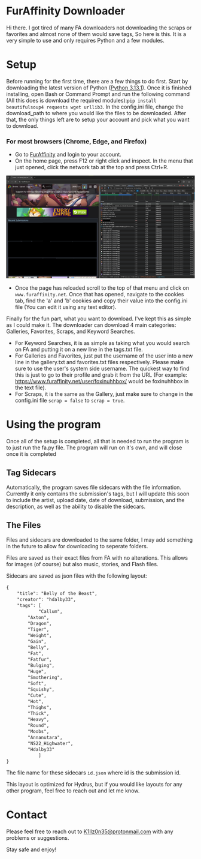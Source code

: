 # FurAffinity Downloader

Hi there. I got tired of many FA downloaders not downloading the scraps or favorites and almost none of them would save tags, So here is this. It is a very simple to use and only requires Python and a few modules.


# Setup

Before running for the first time, there are a few things to do first. Start by downloading the latest version of Python ([Python 3.13.1](https://www.python.org/downloads/release/python-3131/)). Once it is finished installing, open Bash or Command Prompt and run the following command (All this does is download the required modules):`pip install beautifulsoup4 requests wget urllib3`. In the config.ini file, change the download_path to where you would like the files to be downloaded. After that, the only things left are to setup your account and pick what you want to download.
### For most browsers (Chrome, Edge, and Firefox)
 - Go to [FurAffinity](furaffinity.net) and login to your account. 
 - On the home page, press F12 or right click and inspect. In the menu that just opened, click the network tab at the top and press Ctrl+R. 

 ![Chrome Inspect Element](images/inspect.png)
 
 - Once the page has reloaded scroll to the top of that menu and click on `www.furaffinity.net`. Once that has opened, navigate to the cookies tab, find the 'a' and 'b' cookies and copy their value into the config.ini file (You can edit it using any text editor).

Finally for the fun part, what you want to download. I've kept this as simple as I could make it. The downloader can download 4 main categories: Galleries, Favorites, Scraps, and Keyword Searches.

 - For Keyword Searches, it is as simple as taking what you would search on FA and putting it on a new line in the tags.txt file.
 - For Galleries and Favorites, just put the username of the user into a new line in the gallery.txt and favorites.txt files respectively. Please make sure to use the user's system side username. The quickest way to find this is just to go to their profile and grab it from the URL (For example: https://www.furaffinity.net/user/foxinuhhbox/ would be foxinuhhbox in the text file).
- For Scraps, it is the same as the Gallery, just make sure to change in the config.ini file `scrap = false` to `scrap = true`.

# Using the program
Once all of the setup is completed, all that is needed to run the program is to just run the fa.py file.
The program will run on it's own, and will close once it is completed
## Tag Sidecars
Automatically, the program saves file sidecars with the file information. Currently it only contains the submission's tags, but I will update this soon to include the artist, upload date, date of download, submission, and the description, as well as the ability to disable the sidecars.
## The Files
Files and sidecars are downloaded to the same folder, I may add something in the future to allow for downloading to seperate folders.

Files are saved as their exact files from FA with no alterations. This allows for images (of course) but also music, stories, and Flash files.

Sidecars are saved as json files with the following layout:
```
{
    "title": "Belly of the Beast",
    "creator": "hdalby33",
    "tags": [
            "Callum",
        "Axton",
        "Dragon",
        "Tiger",
        "Weight",
        "Gain",
        "Belly",
        "Fat",
        "Fatfur",
        "Bulging",
        "Huge",
        "Smothering",
        "Soft",
        "Squishy",
        "Cute",
        "Hot",
        "Thighs",
        "Thick",
        "Heavy",
        "Round",
        "Moobs",
        "Annanutara",
        "NS22_Highwater",
        "Hdalby33"
            ]
}
```
The file name for these sidecars `id.json` where id is the submission id.

This layout is optimized for Hydrus, but if you would like layouts for any other program, feel free to reach out and let me know.

# Contact
Please feel free to reach out to [K1llz0n35@protonmail.com](mailto:K1llz0n35@protonmail.com) with any problems or suggestions.

Stay safe and enjoy!
